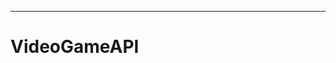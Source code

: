 - ----------------------------------------------------------------------------------------
# VideoGameAPI
